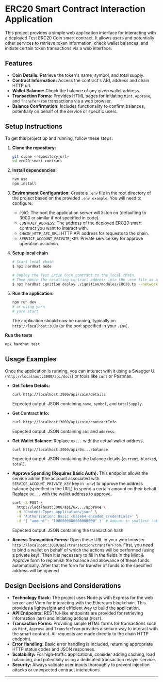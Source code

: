# ERC20 Smart Contract Interaction Application

This project provides a simple web application interface for interacting with a deployed Test ERC20 Coin smart contract. It allows users and potentially other services to retrieve token information, check wallet balances, and initiate certain token transactions via a web interface.

## Features

- **Coin Details:** Retrieve the token's name, symbol, and total supply.
- **Contract Information:** Access the contract's ABI, address and chain HTTP url.
- **Wallet Balance:** Check the balance of any given wallet address.
- **Transaction Forms:** Provides HTML pages for initiating `Mint`, `Approve`, and `TransferFrom` transactions via a web browser.
- **Balance Confirmation:** Includes functionality to confirm balances, potentially on behalf of the service or specific users.

## Setup Instructions

To get this project up and running, follow these steps:

1.  **Clone the repository:**

    ```bash
    git clone <repository_url>
    cd erc20-smart-contract
    ```

2.  **Install dependencies:**

    ```bash
    nvm use
    npm install
    ```

3.  **Environment Configuration:**
    Create a `.env` file in the root directory of the project based on the provided `.env.example`. You will need to configure:

    - `PORT`: The port the application server will listen on (defaulting to 3000 or similar if not specified in code).
    - `CONTRACT_ADDRESS`: The address of the deployed ERC20 smart contract you want to interact with.
    - `CHAIN_HTTP_API_URL`: HTTP API address for requests to the chain.
    - `SERVICE_ACCOUNT_PRIVATE_KEY`: Private service key for approve operation as admin.

4.  **Setup local chain**

    ```bash
    # Start local chain
    $ npx hardhat node

    # Deploy the Test ERC20 Coin contract to the local chain.
    # Then paste the resulting contract address into the .env file as a CONTRACT_ADDRESS variable
    $ npx hardhat ignition deploy ./ignition/modules/ERC20.ts --network localhost
    ```

5.  **Run the application:**
    ```bash
    npm run dev
    # or using yarn
    # yarn start
    ```
    The application should now be running, typically on `http://localhost:3000` (or the port specified in your `.env`).

**Run the tests**

```bash
npx hardhat test
```

## Usage Examples

Once the application is running, you can interact with it using a Swagger UI (`http://localhost:3000/api/docs`) or tools like `curl` or Postman.

- **Get Token Details:**

  ```bash
  curl http://localhost:3000/api/coin/details
  ```

  Expected output: JSON containing `name`, `symbol`, and `totalSupply`.

- **Get Contract Info:**

  ```bash
  curl http://localhost:3000/api/coin/contractInfo
  ```

  Expected output: JSON containing `abi` and `address`.

- **Get Wallet Balance:**
  Replace `0x...` with the actual wallet address.

  ```bash
  curl http://localhost:3000/api/0x.../balance
  ```

  Expected output: JSON containing the balance details (`current`, `blocked`, `total`).

- **Approve Spending (Requires Basic Auth):**
  This endpoint allows the service admin (the account associated with `SERVICE_ACCOUNT_PRIVATE_KEY` key in `.env`) to approve the address balance (specified in the URL) to spend a certain amount on their behalf.
  Replace `0x...` with the wallet address to approve.

  ```bash
  curl -X POST \
    http://localhost:3000/api/0x.../approve \
    -H 'Content-Type: application/json' \
    -H 'Authorization: Basic <base64_encoded_credentials>' \
    -d '{ "amount": "1000000000000000000" }' # Amount in smallest token units (e.g., 1 token if 18 decimals)
  ```

  Expected output: JSON containing the transaction hash.

- **Access Transaction Forms:**
  Open these URL in your web browser `http://localhost:3000/api/transaction/transferFrom`.
  First, you need to bind a wallet on behalf of which the actions will be performed (using a private key). Then it is necessary to fill in the fields in the Mint & Approve form to replenish the balance and allowance of these funds automatically. After that the form for transfer of funds to the specified address will be opened

## Design Decisions and Considerations

- **Technology Stack:** The project uses Node.js with Express for the web server and Viem for interacting with the Ethereum blockchain. This provides a lightweight and efficient way to build the application.
- **API Endpoints:** RESTful-like endpoints are provided for retrieving information (`GET`) and initiating actions (`POST`).
- **Transaction Forms:** Providing simple HTML forms for transactions such as `Mint`, `Approve` and `TransferFrom` provides a secure way to interact with the smart contract. All requests are made directly to the chain HTTP endpoint.
- **Error Handling:** Basic error handling is included, returning appropriate HTTP status codes and JSON responses.
- **Scalability:** For high-traffic applications, consider adding caching, load balancing, and potentially using a dedicated transaction relayer service.
- **Security:** Always validate user inputs thoroughly to prevent injection attacks or unexpected contract interactions.

---
